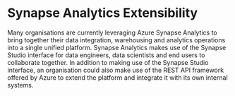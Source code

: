 # Synapse Analytics Extensibility

Many organisations are currently leveraging Azure Synapse Analytics to bring together their data integration, warehousing and analytics operations into a single unified platform. Synapse Analytics makes use of the Synapse Studio interface for data engineers, data scientists and end users to collaborate together. In addition to making use of the Synapse Studio interface, an organisation could also make use of the REST API framework offered by Azure to extend the platform and integrate it with its own internal systems.

